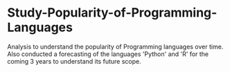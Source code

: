 # Study-Popularity-of-Programming-Languages
Analysis to understand the popularity of Programming languages over time. Also conducted a forecasting of the languages 'Python' and 'R' for the coming 3 years to understand its future scope.
